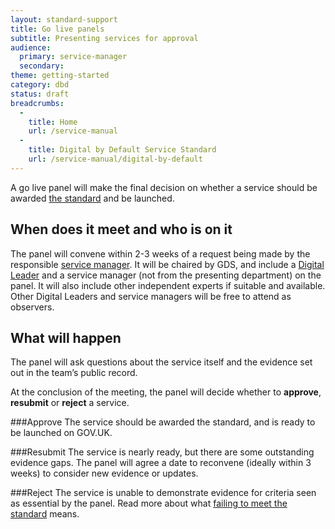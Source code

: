 ```yaml
---
layout: standard-support
title: Go live panels
subtitle: Presenting services for approval  
audience:
  primary: service-manager
  secondary:
theme: getting-started
category: dbd
status: draft
breadcrumbs:
  -
    title: Home
    url: /service-manual
  -
    title: Digital by Default Service Standard
    url: /service-manual/digital-by-default
---
```


A go live panel will make the final decision on whether a service should be awarded [the standard](/service-manual/digital-by-default) and be launched. 

## When does it meet and who is on it

The panel will convene within 2-3 weeks of a request being made by the responsible [service manager](/service-manual/the-team/service-manager.html). It will be chaired by GDS, and include a [Digital Leader](/service-manual/the-team/digital-leader.html) and a service manager (not from the presenting department) on the panel. It will also include other independent experts if suitable and available. Other Digital Leaders and service managers will be free to attend as observers.

## What will happen

The panel will ask questions about the service itself and the evidence set out in the team’s public record. 

At the conclusion of the meeting, the panel will decide whether to **approve**, **resubmit** or **reject** a service.

###Approve
The service should be awarded the standard, and is ready to be launched on GOV.UK.

###Resubmit
The service is nearly ready, but there are some outstanding evidence gaps. The panel will agree a date to reconvene (ideally within 3 weeks) to consider new evidence or updates.

###Reject
The service is unable to demonstrate evidence for criteria seen as essential by the panel. Read more about what [failing to meet the standard](/service-manual/digital-by-default/failure-to-meet-the-standard.html) means.